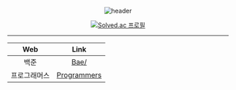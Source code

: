 <div align=center>

![header](https://capsule-render.vercel.app/api?type=waving&color=auto&height=150&section=header&text=ALGORITHM%20🌱&fontSize=40&fontColor=392f31)  

[![Solved.ac 프로필](http://mazassumnida.wtf/api/v2/generate_badge?boj=rlaxogus505)](https://solved.ac/rlaxogus505/)

<hr>

| Web | Link                          |
| :--: | :--------------------------: |
| 백준 | [Bae/<joon>](./Baekjoon) |
| 프로그래머스 | [Programmers](./Programmers) |
  
</div>